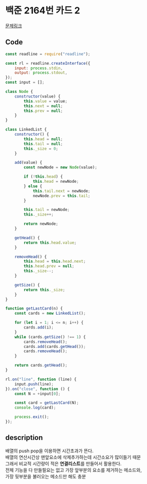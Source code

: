 # 백준 2164번 카드 2

[문제링크](https://www.acmicpc.net/problem/2164)

## Code

```js
const readline = require("readline");

const rl = readline.createInterface({
	input: process.stdin,
	output: process.stdout,
});
const input = [];

class Node {
	constructor(value) {
		this.value = value;
		this.next = null;
		this.prev = null;
	}
}

class LinkedList {
	constructor() {
		this.head = null;
		this.tail = null;
		this._size = 0;
	}

	add(value) {
		const newNode = new Node(value);

		if (!this.head) {
			this.head = newNode;
		} else {
			this.tail.next = newNode;
			newNode.prev = this.tail;
		}

		this.tail = newNode;
		this._size++;

		return newNode;
	}

	getHead() {
		return this.head.value;
	}

	removeHead() {
		this.head = this.head.next;
		this.head.prev = null;
		this._size--;
	}

	getSize() {
		return this._size;
	}
}

function getLastCard(n) {
	const cards = new LinkedList();

	for (let i = 1; i <= n; i++) {
		cards.add(i);
	}
	while (cards.getSize() !== 1) {
		cards.removeHead();
		cards.add(cards.getHead());
		cards.removeHead();
	}

	return cards.getHead();
}

rl.on("line", function (line) {
	input.push(line);
}).on("close", function () {
	const N = +input[0];

	const card = getLastCard(N);
	console.log(card);

	process.exit();
});
```

## description

배열의 push pop을 이용하면 시간초과가 뜬다.  
배열의 연산시간상 맨앞요소에 삭제추가하는데 시간소요가 많이들기 때문  
그래서 비교적 시간량이 적은 **연결리스트**를 만들어서 활용한다.  
전체 기능을 다 만들필요는 없고 가장 앞부분의 요소를 제거하는 메소드와,  
가장 뒷부분을 불러오는 메소드만 해도 충분
